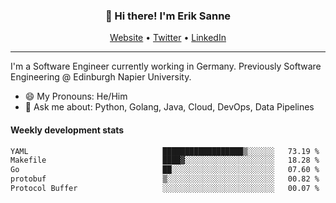 <h3 align="center">👋 Hi there! I'm Erik Sanne</h3>
<p align="center">
  <a href="https://eriksanne.com">Website</a> •
  <a href="https://twitter.com/ErikKonradSanne">Twitter</a> •
  <a href="https://www.linkedin.com/in/eriksanne/">LinkedIn</a>
</p>

---
I'm a Software Engineer currently working in Germany. Previously Software Engineering @ Edinburgh Napier University.

- 😄 My Pronouns: He/Him
- 💬 Ask me about: Python, Golang, Java, Cloud, DevOps, Data Pipelines

<h4>Weekly development stats</h4>
<!--START_SECTION:waka-->

```txt
YAML                              ██████████████████▒░░░░░░   73.19 %
Makefile                          ████▓░░░░░░░░░░░░░░░░░░░░   18.28 %
Go                                ██░░░░░░░░░░░░░░░░░░░░░░░   07.60 %
protobuf                          ▒░░░░░░░░░░░░░░░░░░░░░░░░   00.82 %
Protocol Buffer                   ░░░░░░░░░░░░░░░░░░░░░░░░░   00.07 %
```

<!--END_SECTION:waka-->
